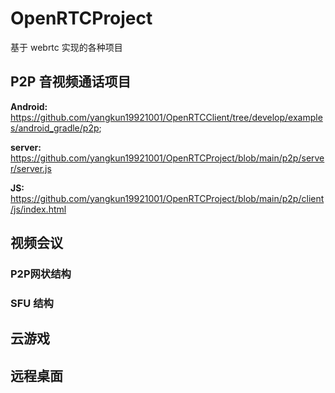 # OpenRTCProject
基于 webrtc 实现的各种项目

## P2P 音视频通话项目

**Android:** https://github.com/yangkun19921001/OpenRTCClient/tree/develop/examples/android_gradle/p2p;

**server:** https://github.com/yangkun19921001/OpenRTCProject/blob/main/p2p/server/server.js

**JS:** https://github.com/yangkun19921001/OpenRTCProject/blob/main/p2p/client/js/index.html

## 视频会议

### P2P网状结构

### SFU 结构

## 云游戏

## 远程桌面


